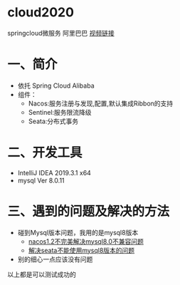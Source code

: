 # cloud2020
springcloud微服务   阿里巴巴
[视频链接](https://www.bilibili.com/video/BV18E411x7eT?p=95)
# 一、简介
- 依托 Spring Cloud Alibaba
- 组件：
    - Nacos:服务注册与发现,配置,默认集成Ribbon的支持
    - Sentinel:服务限流降级
    - Seata:分布式事务
# 二、开发工具
- IntelliJ IDEA 2019.3.1 x64
- mysql  Ver 8.0.11
# 三、遇到的问题及解决的方法
- 碰到Mysql版本问题，我用的是mysql8版本
    - [nacos1.2不完美解决mysql8.0不兼容问题](https://blog.csdn.net/qq_35010942/article/details/104972110?depth_1-utm_source=distribute.pc_relevant.none-task-blog-BlogCommendFromBaidu-4&utm_source=distribute.pc_relevant.none-task-blog-BlogCommendFromBaidu-4)
    - [解决seata不能使用mysql8版本的问题]( https://blog.csdn.net/qq_42915936/article/details/105206771 )
- 别的细心一点应该没有问题

以上都是可以测试成功的